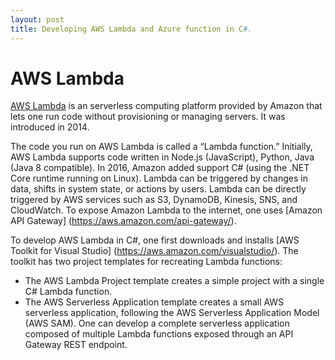 ```yaml
---
layout: post
title: Developing AWS Lambda and Azure function in C#. 
---
```


# AWS Lambda
[AWS Lambda](https://aws.amazon.com/lambda) is an serverless computing platform provided 
by Amazon that lets one run code without provisioning or managing servers. It was introduced in 2014.

The code you run on AWS Lambda is called a “Lambda function.” Initially, AWS Lambda supports code written 
in Node.js (JavaScript), Python, Java (Java 8 compatible). In 2016, Amazon added support C# (using the 
.NET Core runtime running on Linux). Lambda can be triggered by changes in data, shifts in system state, 
or actions by users. Lambda can be directly triggered by AWS services such as S3, DynamoDB, 
Kinesis, SNS, and CloudWatch. To expose Amazon Lambda to the internet, one uses 
[Amazon API Gateway] (https://aws.amazon.com/api-gateway/).

To develop AWS Lambda in C#, one first downloads and installs 
[AWS Toolkit for Visual Studio] (https://aws.amazon.com/visualstudio/). 
The toolkit has two project templates for recreating Lambda functions: 

* The AWS Lambda Project template creates a simple project with a single C# Lambda function. 
* The AWS Serverless Application template creates a small AWS serverless application, following the AWS Serverless Application Model (AWS SAM). 
One can develop a complete serverless application composed of multiple Lambda functions exposed through an API Gateway REST endpoint.

